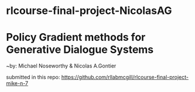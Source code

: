 # rlcourse-final-project-NicolasAG

# Policy Gradient methods for Generative Dialogue Systems

~by: Michael Noseworthy & Nicolas A.Gontier

submitted in this repo: https://github.com/rllabmcgill/rlcourse-final-project-mike-n-7

